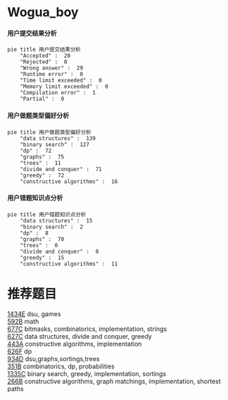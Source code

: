 # Wogua_boy

<!-- tabs:start -->



#### **用户提交结果分析**

```mermaid
pie title 用户提交结果分析
    "Accepted" :  20
    "Rejected" :  0
    "Wrong answer" :  29
    "Runtime error" :  0
    "Time limit exceeded" :  0
    "Memory limit exceeded" :  0
    "Compilation error" :  1
    "Partial" :  0
```

#### **用户做题类型偏好分析**

```mermaid
pie title 用户做题类型偏好分析
    "data structures" :  139
    "binary search" :  127
    "dp" :  72
    "graphs" :  75
    "trees" :  11
    "divide and conquer" :  71
    "greedy" :  72
    "constructive algorithms" :  16
```
#### **用户错题知识点分析**

```mermaid
pie title 用户错题知识点分析
    "data structures" :  15
    "binary search" :  2
    "dp" :  8
    "graphs" :  70
    "trees" :  0
    "divide and conquer" :  0
    "greedy" :  15
    "constructive algorithms" :  11
```



<!-- tabs:end -->
# 推荐题目
[1434E](https://codeforces.com/contest/1434/problem/E)		dsu,
                        games		  
[592B](https://codeforces.com/contest/592/problem/B)		math		  
[677C](https://codeforces.com/contest/677/problem/C)		bitmasks,
                        combinatorics,
                        implementation,
                        strings		  
[627C](https://codeforces.com/contest/627/problem/C)		data structures,
                        divide and conquer,
                        greedy		  
[443A](https://codeforces.com/contest/443/problem/A)		constructive algorithms,
                        implementation		  
[626F](https://codeforces.com/contest/626/problem/F)		dp		  
[934D](https://codeforces.com/contest/934/problem/D)		dsu,graphs,sortings,trees		  
[351B](https://codeforces.com/contest/351/problem/B)		combinatorics,
                        dp,
                        probabilities		  
[1335C](https://codeforces.com/contest/1335/problem/C)		binary search,
                        greedy,
                        implementation,
                        sortings		  
[266B](https://codeforces.com/contest/266/problem/B)		constructive algorithms,
                        graph matchings,
                        implementation,
                        shortest paths		  
